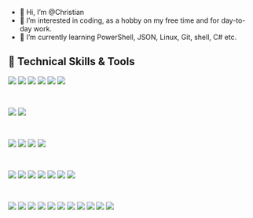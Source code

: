 - 👋 Hi, I’m @Christian
- 👀 I’m interested in coding, as a hobby on my free time and for day-to-day work.
- 🌱 I’m currently learning PowerShell, JSON, Linux, Git, shell, C# etc.

## 💼 Technical Skills & Tools

![](https://img.shields.io/badge/Code-PowerShell-informational?style=flat&logo=PowerShell&color=0078d7)
![](https://img.shields.io/badge/Code-MS_SQL-informational?style=flat&logo=microsoftsqlserver&color=CC2927)
![](https://img.shields.io/badge/Code-GNU_Bash_Scripting-informational?style=flat&logo=gnubash&color=293137)
![](https://img.shields.io/badge/Code-JSON-informational?style=flat&logo=JSON&color=494654)
![](https://img.shields.io/badge/Code-YAML-informational?style=flat&logo=ycombinator&color=494654)
![](https://img.shields.io/badge/Code-XML-informational?style=flat&logo=xrp&color=F39C12)

</br>

![](https://img.shields.io/badge/Shell-Windows_Terminal-informational?style=flat&logo=windowsterminal&color=393939)
![](https://img.shields.io/badge/Shell-Linux_Terminal-informational?style=flat&logo=gnometerminal&color=322F36)

</br>

![](https://img.shields.io/badge/OS-Windows_11-informational?style=flat&logo=windows11&color=00A4EF)
![](https://img.shields.io/badge/OS-Android-informational?style=flat&logo=Android&color=1ED981)
![](https://img.shields.io/badge/OS-Fedora-informational?style=flat&logo=Fedora&color=2F94CB)
![](https://img.shields.io/badge/OS-openSUSE-informational?style=flat&logo=openSUSE&color=73ba25)

</br>

![](https://img.shields.io/badge/HW-Lenovo-informational?style=flat&logo=Lenovo&color=E2231A)
![](https://img.shields.io/badge/HW-DELL-informational?style=flat&logo=DELL&color=007DB8)
![](https://img.shields.io/badge/HW-LG-informational?style=flat&logo=LG&color=A50034)
![](https://img.shields.io/badge/HW-HP-informational?style=flat&logo=HP&color=0096D6)
![](https://img.shields.io/badge/HW-SAMSUNG-informational?style=flat&logo=SAMSUNG&color=1428A0)
![](https://img.shields.io/badge/HW-Baseus-informational?style=flat&logo=bookalope&color=fce94f)
![](https://img.shields.io/badge/HW-Logitech-informational?style=flat&logo=Logitech&color=00B8FC)

</br>

![](https://img.shields.io/badge/Tools-VS_Code-informational?style=flat&logo=visualstudiocode&color=0078d7)
![](https://img.shields.io/badge/Tools-Notepad++-informational?style=flat&logo=notepadplusplus&color=33E200)
![](https://img.shields.io/badge/Tools-Geany-informational?style=flat&logo=genius&color=fce94f)
![](https://img.shields.io/badge/Tools-NeoVim-informational?style=flat&logo=NeoVim&color=49998D)
![](https://img.shields.io/badge/Tools-MS_CMTrace-informational?style=flat&logo=windows&color=7A7A7A)
![](https://img.shields.io/badge/Tools-LogMeIn-informational?style=flat&logo=LogMeIn&color=21C1EC)
![](https://img.shields.io/badge/Tools-Azure-informational?style=flat&logo=microsoftazure&color=0080FF)
![](https://img.shields.io/badge/Tools-MS_Teams-informational?style=flat&logo=microsoftteams&color=505AC9)
![](https://img.shields.io/badge/Tools-NuGet-informational?style=flat&logo=NuGet&color=004880)
![](https://img.shields.io/badge/Tools-GitHub-informational?style=flat&logo=GitHub&color=181717)
![](https://img.shields.io/badge/Tools-Git-informational?style=flat&logo=Git&color=F05032)


<!---
ChristianMCI/Main is a ✨ special ✨ repository because its `README.md` (this file) appears on your GitHub profile.
You can click the Preview link to take a look at your changes.
--->
